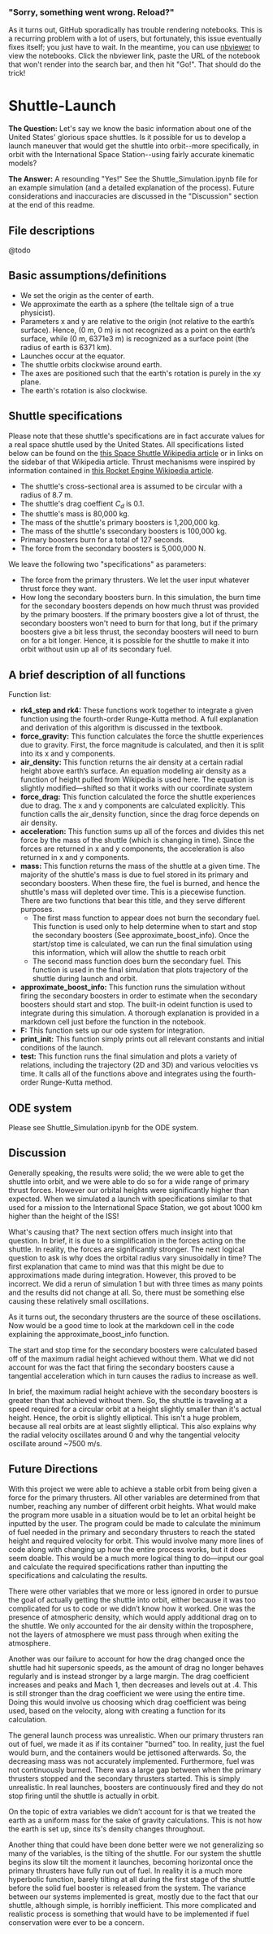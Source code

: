### "Sorry, something went wrong. Reload?"

As it turns out, GitHub sporadically has trouble rendering notebooks. 
This is a recurring problem with a lot of users, but fortunately, this issue eventually fixes itself; you just have to wait.
In the meantime, you can use [nbviewer](https://nbviewer.jupyter.org/) to view the notebooks. 
Click the nbviewer link, paste the URL of the notebook that won't render into the search bar, and then hit "Go!".
That should do the trick!

# Shuttle-Launch

**The Question:** Let's say we know the basic information about one of the United States' glorious space shuttles. Is it possible for us to develop a launch maneuver that would get the shuttle into orbit--more specifically, in orbit with the International Space Station--using fairly accurate kinematic models? 

**The Answer:** A resounding "Yes!" See the Shuttle_Simulation.ipynb file for an example simulation (and a detailed explanation of the process). Future considerations and inaccuracies are discussed in the "Discussion" section at the end of this readme.

## File descriptions

@todo

## Basic assumptions/definitions

* We set the origin as the center of earth.
* We approximate the earth as a sphere (the telltale sign of a true physicist).
* Parameters x and y are relative to the origin (not relative to the earth’s surface). Hence, (0 m, 0 m) is not recognized as a point on the earth’s surface, while (0 m, 6371e3 m) is recognized as a surface point (the radius of earth is 6371 km).
* Launches occur at the equator.
* The shuttle orbits clockwise around earth.
* The axes are positioned such that the earth's rotation is purely in the xy plane.
* The earth's rotation is also clockwise.

## Shuttle specifications

Please note that these shuttle's specifications are in fact accurate values for a real space shuttle used by the United States. All specifications listed below can be found on the [this Space Shuttle Wikipedia article](https://en.wikipedia.org/wiki/Space_Shuttle) or in links on the sidebar of that Wikipedia article. Thrust mechanisms were inspired by information contained in [this Rocket Engine Wikipedia article](https://en.wikipedia.org/wiki/Rocket_engine).

* The shuttle's cross-sectional area is assumed to be circular with a radius of 8.7 m.
* The shuttle's drag coeffient $C_d$ is 0.1.
* The shuttle's mass is 80,000 kg.
* The mass of the shuttle's primary boosters is 1,200,000 kg.
* The mass of the shuttle's ssecondary boosters is 100,000  kg.
* Primary boosters burn for a total of 127 seconds.
* The force from the secondary boosters is 5,000,000 N.

We leave the following two "specifications" as parameters:

* The force from the primary thrusters. We let the user input whatever thrust force they want.
* How long the secondary boosters burn. In this simulation, the burn time for the secondary boosters depends on how much thrust was provided by the primary boosters. If the primary boosters give a lot of thrust, the secondary boosters won't need to burn for that long, but if the primary boosters give a bit less thrust, the seconday boosters will need to burn on for a bit longer. Hence, it is possible for the shuttle to make it into orbit without usin up all of its secondary fuel.
## A brief description of all functions

Function list:
* **rk4_step and rk4:** These functions work together to integrate a given function using the fourth-order Runge-Kutta method. A full explanation and derivation of this algorithm is discussed in the textbook.
* **force_gravity:** This function calculates the force the shuttle experiences due to gravity. First, the force magnitude is calculated, and then it is split into its x and y components.
* **air_density:**	This function returns the air density at a certain radial height above earth’s surface. An equation modeling air density as a function of height pulled from Wikipedia is used here. The equation is slightly modified—shifted so that it works with our coordinate system
* **force_drag:**	This function calculated the force the shuttle experiences due to drag. The x and y components are calculated explicitly. This function calls the air_density function, since the drag force depends on air density.
* **acceleration:**	This function sums up all of the forces and divides this net force by the mass of the shuttle (which is changing in time). Since the forces are returned in x and y components, the acceleration is also returned in x and y components. 
* **mass:**	This function returns the mass of the shuttle at a given time. The majority of the shuttle's mass is due to fuel stored in its primary and secondary boosters. When these fire, the fuel is burned, and hence the shuttle's mass will depleted over time. This is a piecewise function. There are two functions that bear this title, and they serve different purposes.
	* The first mass function to appear does not burn the secondary fuel. This function is used only to help determine when to start and stop the secondary boosters (See approximate_boost_info). Once the start/stop time is calculated, we can run the final simulation using this information, which will allow the shuttle to reach orbit
	* The second mass function does burn the secondary fuel. This function is used in the final simulation that plots trajectory of the shuttle during launch and orbit. 
* **approximate_boost_info:** This function runs the simulation without firing the secondary boosters in order to estimate when the secondary boosters should start and stop. The built-in odeint function is used to integrate during this simulation. A thorough explanation is provided in a markdown cell just before the function in the notebook.
* **F:** This function sets up our ode system for integration. 
* **print_init:** This function simply prints out all relevant constants and initial conditions of the launch.
* **test:** This function runs the final simulation and plots a variety of relations, including the trajectory (2D and 3D) and various velocities vs time. It calls all of the functions above and integrates using the fourth-order Runge-Kutta method. 

## ODE system

Please see Shuttle_Simulation.ipynb for the ODE system.

## Discussion

Generally speaking, the results were solid; the we were able to get the shuttle into orbit, and we were able to do so for a wide range of primary thrust forces. However our orbital heights were significantly higher than expected. When we simulated a launch with specifications similar to that used for a mission to the International Space Station, we got about 1000 km higher than the height of the ISS!

What's causing that? The next section offers much insight into that question. In brief, it is due to a simplification in the forces acting on the shuttle. In reality, the forces are significantly stronger. 
The next logical question to ask is why does the orbital radius vary sinusoidally in time? The first explanation that came to mind was that this might be due to approximations made during integration. However, this proved to be incorrect. We did a rerun of simulation 1 but with three times as many points and the results did not change at all. So, there must be something else causing these relatively small oscillations.

As it turns out, the secondary thrusters are the source of these oscillations. Now would be a good time to look at the markdown cell in the code explaining the approximate_boost_info function. 

The start and stop time for the secondary boosters were calculated based off of the maximum radial height achieved without them. What we did not account for was the fact that firing the secondary boosters cause a tangential acceleration which in turn causes the radius to increase as well. 

In brief, the maximum radial height achieve with the secondary boosters is greater than that achieved without them. So, the shuttle is traveling at a speed required for a circular orbit at a height slightly smaller than it's actual height. Hence, the orbit is slightly elliptical. This isn't a huge problem, because all real orbits are at least slightly elliptical. This also explains why the radial velocity oscillates around 0 and why the tangential velocity oscillate around ~7500 m/s.

## Future Directions

With this project we were able to achieve a stable orbit from being given a force for the primary thrusters.  All other variables are determined from that number, reaching any number of different orbit heights.  What would make the program more usable in a situation would be to let an orbital height be inputted by the user.  The program could be made to calculate the minimum of fuel needed in the primary and secondary thrusters to reach the stated height and required velocity for orbit.  This would involve many more lines of code along with changing up how the entire process works, but it does seem doable. This would be a much more logical thing to do—input our goal and calculate the required specifications rather than inputting the specifications and calculating the results.
	
There were other variables that we more or less ignored in order to pursue the goal of actually getting the shuttle into orbit, either because it was too complicated for us to code or we didn’t know how it worked.  One was the presence of atmospheric density, which would apply additional drag on to the shuttle.  We only accounted for the air density within the troposphere, not the layers of atmosphere we must pass through when exiting the atmosphere.  

Another was our failure to account for how the drag changed once the shuttle had hit supersonic speeds, as the amount of drag no longer behaves regularly and is instead stronger by a large margin.  The drag coefficient increases and peaks and Mach 1, then decreases and levels out at .4.  This is still stronger than the drag coefficient we were using the entire time.  Doing this would involve us choosing which drag coefficient was being used, based on the velocity, along with creating a function for its calculation.

The general launch process was unrealistic. When our primary thrusters ran out of fuel, we made it as if its container "burned" too. In reality, just the fuel would burn, and the containers would be jettisoned afterwards. So, the decreasing mass was not accurately implemented. Furthermore, fuel was not continuously burned. There was a large gap between when the primary thrusters stopped and the secondary thrusters started. This is simply unrealistic. In real launches, boosters are continuously fired and they do not stop firing until the shuttle is actually in orbit.

On the topic of extra variables we didn’t account for is that we treated the earth as a uniform mass for the sake of gravity calculations.  This is not how the earth is set up, since its's density changes throughout.

Another thing that could have been done better were we not generalizing so many of the variables, is the tilting of the shuttle.  For our system the shuttle begins its slow tilt the moment it launches, becoming horizontal once the primary thrusters have fully run out of fuel.  In reality it is a much more hyperbolic function, barely tilting at all during the first stage of the shuttle before the solid fuel booster is released from the system.  The variance between our systems implemented is great, mostly due to the fact that our shuttle, although simple, is horribly inefficient.  This more complicated and realistic process is something that would have to be implemented if fuel conservation were ever to be a concern.
